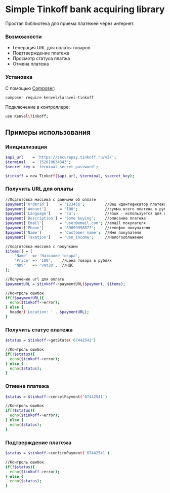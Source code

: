 # Simple Tinkoff bank acquiring library
Простая библиотека для приема платежей через интернет.

### Возможности

 * Генерация URL для оплаты товаров
 * Подттверждение платежа
 * Просмотр статуса платжа
 * Отмена платежа

### Установка

С помощью [Composer](https://getcomposer.org/):

```bash
composer require kenvel/laravel-tinkoff
```

Подключение в контроллере:

```bash
use Kenvel\Tinkoff;
```

## Примеры использования
### Инициализация

```bash
$api_url    = 'https://securepay.tinkoff.ru/v2/';
$terminal   = '152619634343';
$secret_key = 'terminal_secret_password';

$tinkoff = new Tinkoff($api_url, $terminal, $secret_key);
```

### Получить URL для оплаты
```bash
//Подготовка массива с данными об оплате
$payment['OrderId']     = '123456';         //Ваш идентификатор платежа
$payment['Amount']      = '100';            //сумма всего платежа в рублях
$payment['Language']    = 'ru';             //язык - используется для локализации страницы оплаты
$payment['Description'] = 'Some buying';    //описание платежа
$payment['Email']       = 'user@email.com'; //email покупателя
$payment['Phone']       = '89099998877';    //телефон покупателя
$payment['Name']        = 'Customer name';  //Имя покупателя
$payment['Taxation']    = 'usn_income';     //Налогооблажение

//подготовка массива с покупками
$items[] = [
    'Name'  => 'Название товара',
    'Price' => '100',    //цена товара в рублях
    'NDS'   => 'vat20',  //НДС
];

//Получение url для оплаты
$paymentURL = $tinkoff->paymentURL($payment, $items);

//Контроль ошибок
if(!$paymentURL){
  echo($tinkoff->error);
} else {
  header('Location: ' . $paymentURL);
}
```

### Получить статус платежа
```bash
$status = $tinkoff->getState('67442541')

//Контроль ошибок
if(!$status){
  echo($tinkoff->error);
} else {
  echo($status);
}
```

### Отмена платежа
```bash
$status = $tinkoff->cencelPayment('67442541')

//Контроль ошибок
if(!$status){
  echo($tinkoff->error);
} else {
  echo($status);
}
```

### Подтверждение платежа
```bash
$status = $tinkoff->confirmPayment('67442541')

//Контроль ошибок
if(!$status){
  echo($tinkoff->error);
} else {
  echo($status);
}
```

